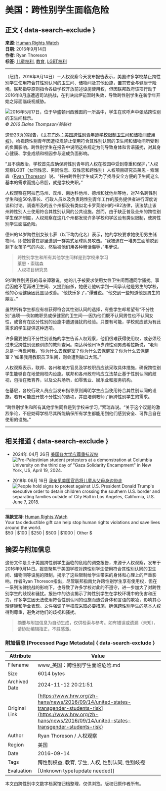 # 美国：跨性别学生面临危险

## 正文 { data-search-exclude }


**来源**: [Human Rights Watch](https://www.hrw.org/united-states)  
**日期**: 2016年9月14日  
**作者**: Ryan Thoreson  
**标签**: [儿童权利](https://www.hrw.org/topic/childrens-rights), [教育](https://www.hrw.org/topic/childrens-rights/education), [LGBT权利](https://www.hrw.org/topic/lgbtquanli)

---

（纽约，2016年9月14日）－人权观察今天发布报告表示，美国许多学校禁止跨性别学生使用符合其性别认同的卫生间、储物间及其他设施，置其安全与健康于险境。联邦指导原则指令各级学校开放前述设施使用权，但因联邦政府该项行动于2016年8月底遭遇司法挑战，在判决出炉前暂时失效，导致跨性别学生在新学年开始之际面临歧视威胁。

![2016年5月17日，位于华盛顿州西雅图的一所高中，学生在欢呼声中张贴跨性别的卫生间标示。](https://www.hrw.org/sites/default/files/styles/embed_xxl/public/multimedia_images_2016/2016-09-lgbt-transyouth-cover.jpg?itok=7xRbJGbl)  
*© 2016 Elaine Thompson/美联社*

这份23页的报告，《[关在门外：美国跨性别青年遭学校限制卫生间和储物间使用权](https://www.hrw.org/node/293755/)》，检视跨性别青年因遭校规禁止使用符合其性别认同的卫生间和储物间所受到的负面影响。跨性别学生在报告中说明这些规定为何导致身体和言语骚扰，对其身心健康、学业成绩和校园参与造成负面影响。

“且不谈政治，学校首先应确保跨性别青年的人权在校园中受到尊重和保护，”人权观察LGBT（女同性恋、男同性恋、双性恋和跨性别）人权项目研究员莱恩・索瑞森（[Ryan Thoreson](https://www.hrw.org/about/people/ryan-thoreson)）说。“任由跨性别学生成天为了找寻安全方便的卫生间这么基本的需求而提心吊胆，就是学校失职。”

人权观察在阿拉巴马州、宾州、南达科他州、德州和犹他州等地，对74名跨性别学生和逾50名家长、行政人员以及负责跨性别青年工作的服务提供者进行深度访谈和讨论。调查所及的五个州都没有类似北卡罗莱纳州的HB2法律，该法禁止该州跨性别人士使用符合其性别认同的公共设施。然而，由于缺乏普及全州的跨性别学生保护制度，人权观察在这几个州都发现许多学校和学区设有类似限制，使跨性别学生面临危险。

德州的14岁跨性别女孩韦萝（以下均为化名）表示，她的学校要求她使用男生储物间，即使她曾在那里遭到一群美式足球队员攻击。“我被迫在一堆男生面前脱到剩下女孩子气的内衣，然后被他们用各种粗话侮辱，”韦萝说。

> 跨性别学生和所有其他学生同样是到学校来学习  
> 莱恩・索瑞森  
> 人权项目研究员

9岁跨性别男孩的母亲谭雅说，她的儿子被要求使用女性卫生间而遭同学骚扰。事后因他不愿再进卫生间、又提到自杀，她便让他转学到一间承认他是男生的学校，他的心理健康因此显见改善。“他快乐多了，”谭雅说。“他交到一些知道他是男生的朋友。”

虽然所有学生都应有权获得符合其性别认同的选择，有些学生却希望有“不分性别”选项──例如教职员或保健室的卫生间──因为他们既不认同男性也不认同女性，或曾有在区分性别的设施中遭遇骚扰的经验。只要有可能，学校就应该为有此需求的学生提供这种选项。

许多需要使用不分性别设施的学生告诉人权观察，他们很难获得使用权，或必须经过未受跨性别议题训练的教师查问。南达科他州15岁跨性别男孩希拉斯说，“老师总是一再盘问我，‘你为什么去保健室？你为什么去保健室？你为什么去保健室？’如果我用教职员卫生间，则会遭到破口大骂。”

人权观察表示，联邦、各州和地方官员及学校职员应该采取具体措施，确保跨性别学生能够自在地使用校内设施。联邦和各州政府均应立法禁止基于性别认同的歧视，包括在教育界，以及公共场所，如零售业、娱乐业和服务机构。

在基层，各校行政人员应当发布指导原则阐明学生应当使用符合其性别认同的设施，若有可能应开放不分性别的选项，并应培训教师了解跨性别学生的需求。

“跨性别学生和所有其他学生同样是到学校来学习，”索瑞森说。“关于这个议题的激烈争论，不应妨碍学校尽其所能确保所有学生都能用到他们感到安全、可靠且自在使用的设施。”

--- 

## 相关报道 { data-search-exclude }

- 2024年 04月 26日 [美国各大学应尊重抗议权](https://www.hrw.org/news/2024/04/26/us-universities-should-respect-right-protest)  
![Pro-Palestinian student protesters at a demonstration at Columbia University on the third day of "Gaza Solidarity Encampment" in New York, US, April 19, 2024.](https://www.hrw.org/sites/default/files/styles/square/public/media_2024/04/202404usp_usa_columbia_student_protest.jpg?h=f9c58064&itok=f8kUjAel)

- 2018年 06月 16日 [我亲见美国官员将儿童从父母身边带走](https://www.hrw.org/news/2018/06/16/319190)  
![People hold signs to protest against U.S. President Donald Trump's executive order to detain children crossing the southern U.S. border and separating families outside of City Hall in Los Angeles, California, U.S. June 7, 2018.](https://www.hrw.org/sites/default/files/styles/square/public/multimedia_images_2018/201806us_immigration_familyseparation.jpg?itok=knXjVbhh)

--- 

**捐款支持**: [Human Rights Watch](https://donate.hrw.org/page/107245/donate/1?ea.tracking.id=EP2022EVpgdonate&promo_id=1000)  
Your tax deductible gift can help stop human rights violations and save lives around the world.  
$50 | $100 | $250 | $500 | $1000 | Other $
<!-- tcd_original_link https://www.hrw.org/zh-hans/news/2016/09/14/united-states-transgender-students-risk -->
## 摘要与附加信息

<!-- tcd_abstract -->
这份文件是关于美国跨性别学生面临的危险的调查报告，来源于人权观察，发布于2016年9月14日。报告聚焦于美国学校对跨性别学生使用符合其性别认同的卫生间、储物间等设施的限制，揭示了这些限制给学生带来的身体和心理上的严重影响。作者Ryan Thoreson指出，尽管联邦指南允许跨性别学生享有使用权，但在一系列法律挑战的影响下，也导致了许多学校对此的不遵守，进一步加大了对跨性别学生的歧视和骚扰。报告中的访谈揭示了跨性别学生在学校环境中的伤害和压力，许多学生因无法使用符合性别认同的设施而遭受身体和言语的欺凌，影响其心理健康和学业表现。文件强调了学校应采取必要措施，确保跨性别学生的基本人权得到尊重，避免对他们的歧视和骚扰。
<!-- tcd_abstract_end -->

> 摘要与附加信息为自动生成，仅供检索与参考。如有错误或遗漏（未知），请协助编辑指正，不胜感激。

### 附加信息 [Processed Page Metadata] { data-search-exclude }

| Attribute       | Value                                  |
|-----------------|----------------------------------------|
| Filename        | www_美国：跨性别学生面临危险.md                             |
| Size            | 6014 bytes                           |
| Archived Date   | 2024-11-12 20:21:51                             |
| Original Link   | [https://www.hrw.org/zh-hans/news/2016/09/14/united-states-transgender-students-risk](https://www.hrw.org/zh-hans/news/2016/09/14/united-states-transgender-students-risk)                       |
| Author          | Ryan Thoreson / 人权观察                               |
| Region          | 美国                               |
| Date            | 2016-09-14                                 |
| Tags            | 跨性别权益, 教育, 学生, 人权, 性别认同, 性别歧视                                 |
| Evaluation            | [Unknown type(update needed)]                                 |
<!-- tcd_table_end -->

本文由跨性别中文数字档案馆归档整理，仅供浏览。版权归原作者所有。
